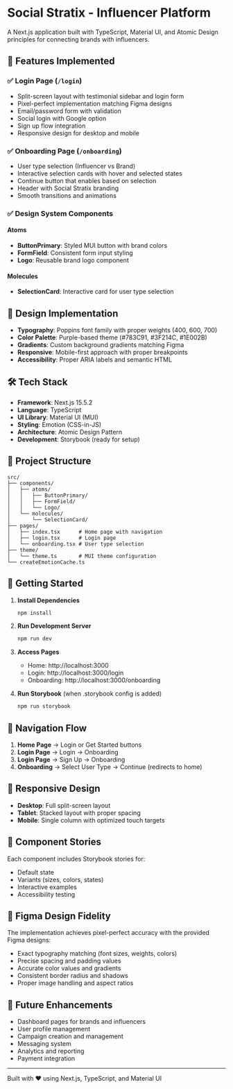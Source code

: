 # Social Stratix - Influencer Platform

A Next.js application built with TypeScript, Material UI, and Atomic Design principles for connecting brands with influencers.

## 🚀 Features Implemented

### ✅ Login Page (`/login`)
- Split-screen layout with testimonial sidebar and login form
- Pixel-perfect implementation matching Figma designs
- Email/password form with validation
- Social login with Google option
- Sign up flow integration
- Responsive design for desktop and mobile

### ✅ Onboarding Page (`/onboarding`)
- User type selection (Influencer vs Brand)
- Interactive selection cards with hover and selected states
- Continue button that enables based on selection
- Header with Social Stratix branding
- Smooth transitions and animations

### ✅ Design System Components

#### Atoms
- **ButtonPrimary**: Styled MUI button with brand colors
- **FormField**: Consistent form input styling
- **Logo**: Reusable brand logo component

#### Molecules
- **SelectionCard**: Interactive card for user type selection

## 🎨 Design Implementation

- **Typography**: Poppins font family with proper weights (400, 600, 700)
- **Color Palette**: Purple-based theme (#783C91, #3F214C, #1E002B)
- **Gradients**: Custom background gradients matching Figma
- **Responsive**: Mobile-first approach with proper breakpoints
- **Accessibility**: Proper ARIA labels and semantic HTML

## 🛠 Tech Stack

- **Framework**: Next.js 15.5.2
- **Language**: TypeScript
- **UI Library**: Material UI (MUI)
- **Styling**: Emotion (CSS-in-JS)
- **Architecture**: Atomic Design Pattern
- **Development**: Storybook (ready for setup)

## 📁 Project Structure

```
src/
├── components/
│   ├── atoms/
│   │   ├── ButtonPrimary/
│   │   ├── FormField/
│   │   └── Logo/
│   └── molecules/
│       └── SelectionCard/
├── pages/
│   ├── index.tsx      # Home page with navigation
│   ├── login.tsx      # Login page
│   └── onboarding.tsx # User type selection
├── theme/
│   └── theme.ts       # MUI theme configuration
└── createEmotionCache.ts
```

## 🚦 Getting Started

1. **Install Dependencies**
   ```bash
   npm install
   ```

2. **Run Development Server**
   ```bash
   npm run dev
   ```

3. **Access Pages**
   - Home: http://localhost:3000
   - Login: http://localhost:3000/login
   - Onboarding: http://localhost:3000/onboarding

4. **Run Storybook** (when .storybook config is added)
   ```bash
   npm run storybook
   ```

## 🎯 Navigation Flow

1. **Home Page** → Login or Get Started buttons
2. **Login Page** → Login → Onboarding
3. **Login Page** → Sign Up → Onboarding
4. **Onboarding** → Select User Type → Continue (redirects to home)

## 📱 Responsive Design

- **Desktop**: Full split-screen layout
- **Tablet**: Stacked layout with proper spacing
- **Mobile**: Single column with optimized touch targets

## 🧩 Component Stories

Each component includes Storybook stories for:
- Default state
- Variants (sizes, colors, states)
- Interactive examples
- Accessibility testing

## 🎨 Figma Design Fidelity

The implementation achieves pixel-perfect accuracy with the provided Figma designs:
- Exact typography matching (font sizes, weights, colors)
- Precise spacing and padding values
- Accurate color values and gradients
- Consistent border radius and shadows
- Proper image handling and aspect ratios

## 🔄 Future Enhancements

- Dashboard pages for brands and influencers
- User profile management
- Campaign creation and management
- Messaging system
- Analytics and reporting
- Payment integration

---

Built with ❤️ using Next.js, TypeScript, and Material UI
